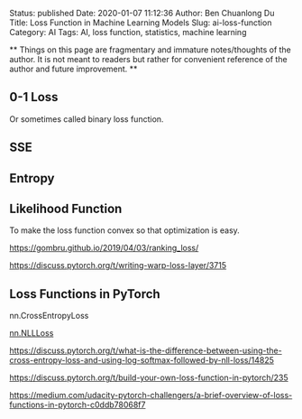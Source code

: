 Status: published
Date: 2020-01-07 11:12:36
Author: Ben Chuanlong Du
Title: Loss Function in Machine Learning Models
Slug: ai-loss-function
Category: AI
Tags: AI, loss function, statistics, machine learning

**
Things on this page are fragmentary and immature notes/thoughts of the author. 
It is not meant to readers but rather for convenient reference of the author and future improvement.
**
 

## 0-1 Loss 

Or sometimes called binary loss function.

## SSE

## Entropy

## Likelihood Function

To make the loss function convex so that optimization is easy.


https://gombru.github.io/2019/04/03/ranking_loss/


https://discuss.pytorch.org/t/writing-warp-loss-layer/3715


## Loss Functions in PyTorch

nn.CrossEntropyLoss

[nn.NLLLoss](https://pytorch.org/docs/stable/nn.html#nllloss)

https://discuss.pytorch.org/t/what-is-the-difference-between-using-the-cross-entropy-loss-and-using-log-softmax-followed-by-nll-loss/14825

https://discuss.pytorch.org/t/build-your-own-loss-function-in-pytorch/235

https://medium.com/udacity-pytorch-challengers/a-brief-overview-of-loss-functions-in-pytorch-c0ddb78068f7
